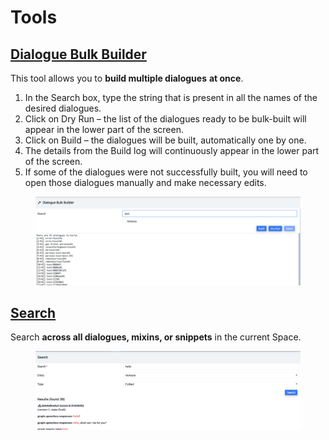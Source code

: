 # Tools

## [Dialogue Bulk Builder](https://app.flowstorm.ai/#!/space/rebuild)

This tool allows you to **build multiple dialogues** **at once**.

1. In the Search box, type the string that is present in all the names of the desired dialogues.
2. Click on Dry Run – the list of the dialogues ready to be bulk-built will appear in the lower part of the screen.
3. Click on Build – the dialogues will be built, automatically one by one.
4. The details from the Build log will continuously appear in the lower part of the screen.
5. If some of the dialogues were not successfully built, you will need to open those dialogues manually and make necessary edits.

<figure><img src="../../.gitbook/assets/image (3) (1).png" alt=""><figcaption></figcaption></figure>

## [Search](https://app.flowstorm.ai/#!/space/search)

Search **across all dialogues, mixins, or snippets** in the current Space.

<figure><img src="../../.gitbook/assets/image (11).png" alt=""><figcaption></figcaption></figure>
